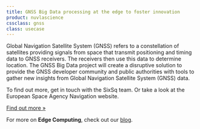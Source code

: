 ```yaml
---
title: GNSS Big Data processing at the edge to foster innovation
product: nuvlascience
cssclass: gnss
class: usecase
---
```


Global Navigation Satellite System (GNSS) refers to a constellation of satellites providing signals from space that transmit positioning and timing data to GNSS receivers. The receivers then use this data to determine location. The GNSS Big Data project will create a disruptive solution to provide the GNSS developer community and public authorities with tools to gather new insights from Global Navigation Satellite System (GNSS) data.

To find out more, get in touch with the SixSq team. Or take a look at the European Space Agency Navigation website.

<a href="http://www.esa.int/Our_Activities/Navigation" class="btn-sixsq color-3">
        Find out more &raquo;</a>

For more on **Edge Computing**, check out our [blog](http://media.sixsq.com/blog/what-is-edge-computing).